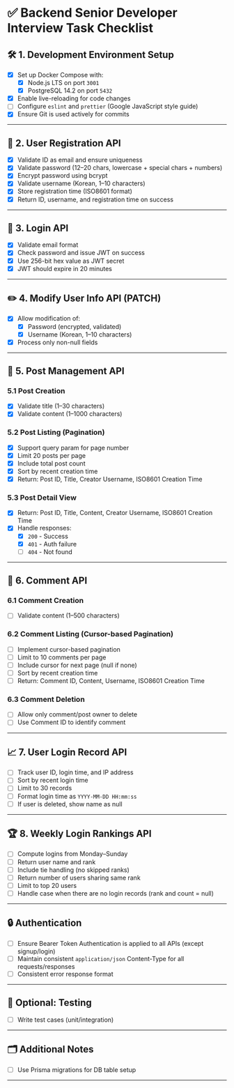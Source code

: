 # ✅ Backend Senior Developer Interview Task Checklist

## 🛠️ 1. Development Environment Setup

- [x] Set up Docker Compose with:
  - [x] Node.js LTS on port `3001`
  - [x] PostgreSQL 14.2 on port `5432`
- [x] Enable live-reloading for code changes
- [ ] Configure `eslint` and `prettier` (Google JavaScript style guide)
- [x] Ensure Git is used actively for commits

---

## 👤 2. User Registration API

- [x] Validate ID as email and ensure uniqueness
- [x] Validate password (12–20 chars, lowercase + special chars + numbers)
- [x] Encrypt password using bcrypt
- [x] Validate username (Korean, 1–10 characters)
- [x] Store registration time (ISO8601 format)
- [x] Return ID, username, and registration time on success

---

## 🔐 3. Login API

- [x] Validate email format
- [x] Check password and issue JWT on success
- [x] Use 256-bit hex value as JWT secret
- [x] JWT should expire in 20 minutes

---

## ✏️ 4. Modify User Info API (PATCH)

- [x] Allow modification of:
  - [x] Password (encrypted, validated)
  - [x] Username (Korean, 1–10 characters)
- [x] Process only non-null fields

---

## 📝 5. Post Management API

### 5.1 Post Creation

- [x] Validate title (1–30 characters)
- [x] Validate content (1–1000 characters)

### 5.2 Post Listing (Pagination)

- [x] Support query param for page number
- [x] Limit 20 posts per page
- [x] Include total post count
- [x] Sort by recent creation time
- [x] Return: Post ID, Title, Creator Username, ISO8601 Creation Time

### 5.3 Post Detail View

- [x] Return: Post ID, Title, Content, Creator Username, ISO8601 Creation Time
- [x] Handle responses:
  - [x] `200` - Success
  - [x] `401` - Auth failure
  - [ ] `404` - Not found

---

## 💬 6. Comment API

### 6.1 Comment Creation

- [ ] Validate content (1–500 characters)

### 6.2 Comment Listing (Cursor-based Pagination)

- [ ] Implement cursor-based pagination
- [ ] Limit to 10 comments per page
- [ ] Include cursor for next page (null if none)
- [ ] Sort by recent creation time
- [ ] Return: Comment ID, Content, Username, ISO8601 Creation Time

### 6.3 Comment Deletion

- [ ] Allow only comment/post owner to delete
- [ ] Use Comment ID to identify comment

---

## 📈 7. User Login Record API

- [ ] Track user ID, login time, and IP address
- [ ] Sort by recent login time
- [ ] Limit to 30 records
- [ ] Format login time as `YYYY-MM-DD HH:mm:ss`
- [ ] If user is deleted, show name as null

---

## 🏆 8. Weekly Login Rankings API

- [ ] Compute logins from Monday–Sunday
- [ ] Return user name and rank
- [ ] Include tie handling (no skipped ranks)
- [ ] Return number of users sharing same rank
- [ ] Limit to top 20 users
- [ ] Handle case when there are no login records (rank and count = null)

---

## 🔒 Authentication

- [ ] Ensure Bearer Token Authentication is applied to all APIs (except signup/login)
- [ ] Maintain consistent `application/json` Content-Type for all requests/responses
- [ ] Consistent error response format

---

## 🧪 Optional: Testing

- [ ] Write test cases (unit/integration)

---

## 🗂️ Additional Notes

- [ ] Use Prisma migrations for DB table setup

---
